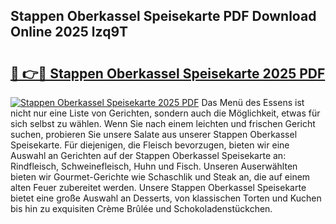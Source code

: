## Stappen Oberkassel Speisekarte PDF Download Online 2025 lzq9T

# <h2><a href="http://gcdtc0.nevu.top/?p=Stappen+Oberkassel+Speisekarte">🔗 👉🔴 Stappen Oberkassel Speisekarte 2025 PDF</a></h2>

[![Stappen Oberkassel Speisekarte 2025 PDF](https://i.imgur.com/dBaPXMq.png)](http://gcdtc0.nevu.top/?p=Stappen+Oberkassel+Speisekarte)
Das Menü des Essens ist nicht nur eine Liste von Gerichten, sondern auch die Möglichkeit, etwas für sich selbst zu wählen. Wenn Sie nach einem leichten und frischen Gericht suchen, probieren Sie unsere Salate aus unserer Stappen Oberkassel Speisekarte. Für diejenigen, die Fleisch bevorzugen, bieten wir eine Auswahl an Gerichten auf der Stappen Oberkassel Speisekarte an: Rindfleisch, Schweinefleisch, Huhn und Fisch. Unseren Auserwählten bieten wir Gourmet-Gerichte wie Schaschlik und Steak an, die auf einem alten Feuer zubereitet werden. Unsere Stappen Oberkassel Speisekarte bietet eine große Auswahl an Desserts, von klassischen Torten und Kuchen bis hin zu exquisiten Crème Brûlée und Schokoladenstückchen.

